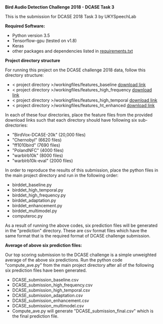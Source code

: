 **Bird Audio Detection Challenge 2018 - DCASE Task 3**

This is the submission for DCASE 2018 Task 3 by UKYSpeechLab

**Required Software:**

- Python version 3.5
- Tensorflow-gpu (tested on v1.8)
- Keras
- other packages and dependencies listed in [requirements.txt](https://github.com/UKYSpeechLab/ukybirddet/blob/master/requirements.txt)

**Project directory structure**

For running this project on the DCASE challenge 2018 data, follow this directory structure:

- < project directory >/workingfiles/features_baseline [download link](https://drive.google.com/drive/folders/1Zf8LQxZF9KISByGmmxx-dbtHLc5dk9Ib?usp=sharing)
- < project directory >/workingfiles/features_high_frequency [download link](https://drive.google.com/open?id=14DJczxbwCv0Z7uFBfDDUVv6a3cZ3SAu4)
- < project directory >/workingfiles/features_high_temporal [download link](https://drive.google.com/open?id=1rPwJL8Y0EPPbh6V-HhTlvcyqnFJOQmfI)
- < project directory >/workingfiles/features_ht_enhanced [download link](https://drive.google.com/drive/folders/1G-mrEuYahj-Zq3JbNiswdmHsxbwRSb2D?usp=sharing)

In each of these four directories, place the feature files from the provided download links such that each directory should have following six sub-directories:

- "BirdVox-DCASE-20k" (20,000 files)
- "Chernobyl" (6620 files)
- "ff1010bird" (7690 files)
- "PolandNFC" (4000 files)
- "warblrb10k" (8000 files)
- "warblrb10k-eval" (2000 files)

In order to reproduce the results of this submission, place the python files in the main project directory and run in the following order:
- birddet_baseline.py
- birddet_high_temporal.py
- birddet_high_frequency.py
- birddet_adaptation.py
- birddet_enhancement.py
- birddet_multimodel.py
- computeroc.py

As a result of running the above codes, six prediction files will be generated in the "prediction" directory. These are csv format files which have the same format that is the required format of DCASE challenge submission.

**Average of above six prediction files:**

Our top scoring submission to the DCASE challenge is a simple unweighted average of the above six predictions. 
Run the python code "compute_ave.py" from the main project directory after all of the following six prediction files have been generated.
- DCASE_submission_baseline.csv
- DCASE_submission_high_frequency.csv
- DCASE_submission_high_temporal.csv
- DCASE_submission_adaptation.csv
- DCASE_submission_enhancement.csv
- DCASE_submission_multimodel.csv
- Compute_ave.py will generate "DCASE_submission_final.csv" which is the final prediction file.
